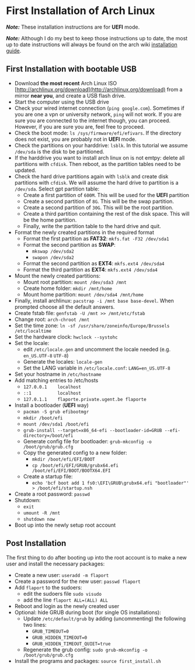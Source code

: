 # First Installation of Arch Linux

***Note:*** These installation instructions are for **UEFI** mode.

***Note:*** Although I do my best to keep those instructions up to date, the most up to date instructions will always be found on the arch wiki [installation guide](https://wiki.archlinux.org/index.php/Installation_guide).

## First Installation with bootable USB
* Download **the most recent** Arch Linux ISO [http://archlinux.org/download](http://archlinux.org/download) from a mirror **near you**, and create a USB flash drive.
* Start the computer using the USB drive
* Check your wired internet connection (`ping google.com`). Sometimes if you are one a vpn or university network, `ping` will not work. If you are sure you are connected to the internet though, you can proceed. However, if you are sure you are, feel free to proceed.
* Check the boot mode: `ls /sys/firmware/efi/efivars`. If the directory does not exist, you are probably not in **UEFI** mode.
* Check the partitions on your harddrive: `lsblk`. In this tutorial we assume `/dev/sda` is the disk to be partitioned.
* If the harddrive you want to install arch linux on is not emtpy: delete all partitions with `cfdisk`. Then reboot, as the partition tables need to be updated.
* Check the hard drive partitions again with `lsblk` and create disk partitions with `cfdisk`. We will assume the hard drive to partition is a `/dev/sda`. Select gpt partition table:
    * Create a first partition of `600M`. This will be used for the **UEFI** partition
    * Create a second partition of `8G`. This will be the swap partition.
    * Create a second partition of `30G`. This will be the root partition.
    * Create a third partition containing the rest of the disk space. This will be the home partition.
    * Finally, write the partition table to the hard drive and quit.
* Format the newly created partitions in the required format
    * Format the first partition as **FAT32**: `mkfs.fat -F32 /dev/sda1`
    * Format the second partition as **SWAP**:
        * `mkswap /dev/sda2`
        * `swapon /dev/sda2`
    * Format the second partition as **EXT4**: `mkfs.ext4 /dev/sda4`
    * Format the third partition as **EXT4**: `mkfs.ext4 /dev/sda4`
* Mount the newly created partitions:
    * Mount root partition: `mount /dev/sda3 /mnt`
    * Create home folder: `mkdir /mnt/home`
    * Mount home partition: `mount /dev/sda4 /mnt/home`
* Finally, install archlinux: `pacstrap -i /mnt base base-devel`. When prompted choose all the default answers.
* Create fstab file: `genfstab -U /mnt >> /mnt/etc/fstab`
* Change root: `arch-chroot /mnt`
* Set the time zone: `ln -sf /usr/share/zoneinfo/Europe/Brussels /etc/localtime`
* Set the hardware clock: `hwclock --systohc`
* Set the locale:
    * edit `/etc/locale.gen` and uncomment the locale needed (e.g. `en_US.UTF-8` `UTF-8`)
    * Generate the locales: `locale-gen`
    * Set the LANG variable in `/etc/locale.conf`: `LANG=en_US.UTF-8`
* Set your hostname in `/etc/hostname`
* Add matching entries to /etc/hosts
    * `127.0.0.1    localhost`
    * `::1          localhost`
    * `127.0.1.1    flaporte.private.ugent.be flaporte`
* Install a bootloader (**UEFI** way)
    * `pacman -S grub efibootmgr`
    * `mkdir /boot/efi`
    * `mount /dev/sda1 /boot/efi`
    * `grub-install --target=x86_64-efi --bootloader-id=GRUB --efi-directory=/boot/efi`
    * Generate config file for bootloader: `grub-mkconfig -o /boot/grub/grub.cfg`
    * Copy the generated config to a new folder:
        * `mkdir /boot/efi/EFI/BOOT`
        * `cp /boot/efi/EFI/GRUB/grubx64.efi /boot/efi/EFI/BOOT/BOOTX64.EFI`
    * Create a startup file:
        * `echo 'bcf boot add 1 fs0:\EFI\GRUB\grubx64.efi "bootloader"' > /boot/efi/startup.nsh`
* Create a root password: `passwd`
* Shutdown:
    * `exit`
    * `umount -R /mnt`
    * `shutdown now`
* Boot up into the newly setup root account

## Post Installation
The first thing to do after booting up into the root account is to make a new user and install the necessary packages:

* Create a new user: `useradd -m flaport`
* Create a password for the new user: `passwd flaport`
* Add `flaport` to the sudoers:
    * edit the sudoers file `sudo visudo`
    * add the line `flaport ALL=(ALL) ALL`
* Reboot and login as the newly created user
* Optional: hide GRUB during boot (for single OS installations):
    * Update `/etc/default/grub` by adding (uncommenting) the following two lines:
        * `GRUB_TIMEOUT=0`
        * `GRUB_HIDDEN_TIMEOUT=0`
        * `GRUB_HIDDEN_TIMEOUT_QUIET=true`
    * Regenerate the grub config: `sudo grub-mkconfig -o /boot/grub/grub.cfg`
* Install the programs and packages: `source first_install.sh`

